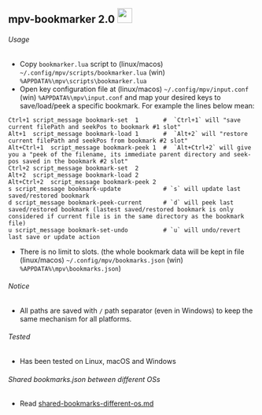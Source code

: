 ## mpv-bookmarker 2.0 <img src="https://cloud.githubusercontent.com/assets/8236909/9288343/8b64fb36-434a-11e5-980c-bd2cf67cb0a2.jpg" width="30">

###### Usage
* Copy `bookmarker.lua` script to (linux/macos) `~/.config/mpv/scripts/bookmarker.lua` (win) `%APPDATA%\mpv\scripts\bookmarker.lua`
* Open key configuration file at (linux/macos) `~/.config/mpv/input.conf` (win) `%APPDATA%\mpv\input.conf` and 
  map your desired keys to save/load/peek a specific bookmark. For example the lines below mean:
```    
Ctrl+1 script_message bookmark-set  1       #  `Ctrl+1` will "save current filePath and seekPos to bookmark #1 slot"
Alt+1  script_message bookmark-load 1       #  `Alt+2` will "restore current filePath and seekPos from bookmark #2 slot"
Alt+Ctrl+1  script_message bookmark-peek 1  #  `Alt+Ctrl+2` will give you a "peek of the filename, its immediate parent directory and seek-pos saved in the bookmark #2 slot"
Ctrl+2 script_message bookmark-set  2
Alt+2  script_message bookmark-load 2
Alt+Ctrl+2  script_message bookmark-peek 2
s script_message bookmark-update            # `s` will update last saved/restored bookmark
d script_message bookmark-peek-current      # `d` will peek last saved/restored bookmark (lastest saved/restored bookmark is only considered if current file is in the same directory as the bookmark file)
u script_message bookmark-set-undo          # `u` will undo/revert last save or update action 
```
* There is no limit to slots. (the whole bookmark data will be kept in file (linux/macos) `~/.config/mpv/bookmarks.json` (win) `%APPDATA%\mpv\bookmarks.json`)

###### Notice
* All paths are saved with `/` path separator (even in Windows) to keep the same mechanism for all platforms.

###### Tested
* Has been tested on Linux, macOS and Windows

###### Shared bookmarks.json between different OSs
* Read [shared-bookmarks-different-os.md](shared-bookmarks-different-os.md)
